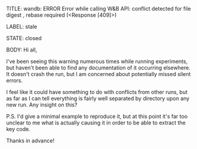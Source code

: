 TITLE:
wandb: ERROR Error while calling W&B API: conflict detected for file digest <random number here>, rebase required (<Response [409]>)

LABEL:
stale

STATE:
closed

BODY:
Hi all,

I've been seeing this warning numerous times while running experiments, but haven't been able to find any documentation of it occurring elsewhere. It doesn't crash the run, but I am concerned about potentially missed silent errors. 

I feel like it could have something to do with conflicts from other runs, but as far as I can tell everything is fairly well separated by directory upon any new run. Any insight on this?

P.S. I'd give a minimal example to reproduce it, but at this point it's far too unclear to me what is actually causing it in order to be able to extract the key code.

Thanks in advance!

